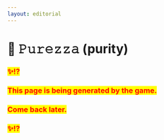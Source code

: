 ```yaml
---
layout: editorial
---
```


# 🤍 𝙿𝚞𝚛𝚎𝚣𝚣𝚊 (purity)

### <mark style="color:red;">✨⁉️</mark>&#x20;

### <mark style="color:red;">This page is being generated by the game.</mark>&#x20;

### <mark style="color:red;">Come back later.</mark>

### <mark style="color:red;">✨⁉️</mark>
